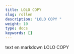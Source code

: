 ```yaml
---
title: LOLO COPY
slug: rollen
description: "LOLO COPY "
weight: 10
type: docs
keywords: []
---
```


text en markdown LOLO COPY
